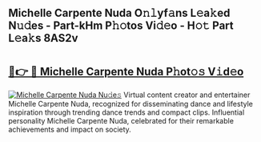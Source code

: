 ## Michelle Carpente Nuda O𝚗𝚕yf𝚊ns L𝚎a𝚔ed N𝚞𝚍es - Part-kHm P𝚑𝚘tos Vi𝚍𝚎o - H𝚘𝚝 Part L𝚎a𝚔s 8AS2v

# <h2><a href="http://kf6mu0.oniu.top/?m=Michelle+Carpente+Nuda">🔗👉 🔴 Michelle Carpente Nuda P𝚑ot𝚘𝚜 V𝚒d𝚎o</a></h2>

[![Michelle Carpente Nuda Nu𝚍e𝚜](https://i.imgur.com/0qMVB7G.gif)](http://kf6mu0.oniu.top/?m=Michelle+Carpente+Nuda)
Virtual content creator and entertainer Michelle Carpente Nuda, recognized for disseminating dance and lifestyle inspiration through trending dance trends and compact clips. Influential personality Michelle Carpente Nuda, celebrated for their remarkable achievements and impact on society.  
